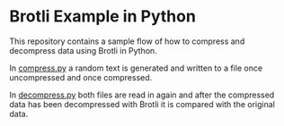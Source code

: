 # Brotli Example in Python

This repository contains a sample flow of how to compress and decompress data using Brotli in Python. 

In [compress.py](https://github.com/Niecke/brotli_example/blob/main/compress.py) a random text is generated and written to a file once uncompressed and once compressed.

In [decompress.py](https://github.com/Niecke/brotli_example/blob/main/decompress.py) both files are read in again and after the compressed data has been decompressed with Brotli it is compared with the original data.

